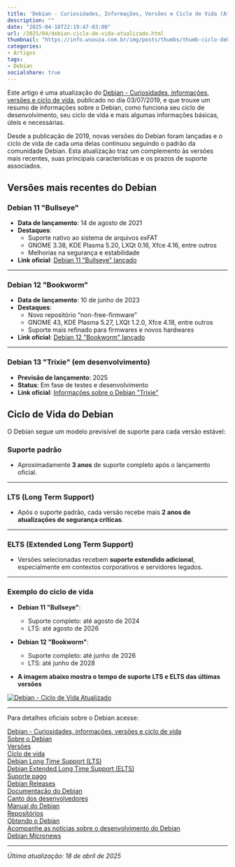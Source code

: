 ```yaml
---
title: 'Debian - Curiosidades, Informações, Versões e Ciclo de Vida (Atualizado em abril de 2025)'
description: ""
date: "2025-04-18T22:19:47-03:00"
url: /2025/04/debian-ciclo-de-vida-atualizado.html
thumbnail: "https://info.wsouza.com.br/img/posts/thumbs/thumb-ciclo-debian-atualizado.png"
categories:
- Artigos
tags:
- Debian
socialshare: true
---
```

Este artigo é uma atualização do <a href="https://info.wsouza.com.br/2019/07/debian-curiosidades-informacoes-suas-versoes-e-ciclo-de-vida.html" target="_blank">Debian - Curiosidades, informações, versões e ciclo de vida</a>, publicado no dia 03/07/2019, e que trouxe um resumo de informações sobre o Debian, como funciona seu ciclo de desenvolvimento, seu ciclo de vida e mais algumas informações básicas, úteis e necessárias.

<!--more-->

Desde a publicação de 2019, novas versões do Debian foram lançadas e o ciclo de vida de cada uma delas continuou seguindo o padrão da comunidade Debian. Esta atualização traz um complemento às versões mais recentes, suas principais características e os prazos de suporte associados.

## Versões mais recentes do Debian

### Debian 11 "Bullseye"
- **Data de lançamento**: 14 de agosto de 2021
- **Destaques**:
  - Suporte nativo ao sistema de arquivos exFAT
  - GNOME 3.38, KDE Plasma 5.20, LXQt 0.16, Xfce 4.16, entre outros
  - Melhorias na segurança e estabilidade
- **Link oficial**: <a href="https://www.debian.org/News/2021/20210814.pt.html" target="_blank">Debian 11 "Bullseye" lançado</a>

---

### Debian 12 "Bookworm"
- **Data de lançamento**: 10 de junho de 2023
- **Destaques**:
  - Novo repositório “non-free-firmware”
  - GNOME 43, KDE Plasma 5.27, LXQt 1.2.0, Xfce 4.18, entre outros
  - Suporte mais refinado para firmwares e novos hardwares
- **Link oficial**: <a href="https://www.debian.org/News/2023/20230610.pt.html" target="_blank">Debian 12 "Bookworm" lançado</a>

---

### Debian 13 "Trixie" (em desenvolvimento)
- **Previsão de lançamento**: 2025
- **Status**: Em fase de testes e desenvolvimento
- **Link oficial**: <a href="https://www.debian.org/releases/trixie/" target="_blank">Informações sobre o Debian "Trixie"</a>

## Ciclo de Vida do Debian

O Debian segue um modelo previsível de suporte para cada versão estável:

### Suporte padrão
- Aproximadamente **3 anos** de suporte completo após o lançamento oficial.
---
### LTS (Long Term Support)
- Após o suporte padrão, cada versão recebe mais **2 anos de atualizações de segurança críticas**.
---
### ELTS (Extended Long Term Support)
- Versões selecionadas recebem **suporte estendido adicional**, especialmente em contextos corporativos e servidores legados.

---
### Exemplo do ciclo de vida

- **Debian 11 "Bullseye"**:
  - Suporte completo: até agosto de 2024
  - LTS: até agosto de 2026

- **Debian 12 "Bookworm"**:
  - Suporte completo: até junho de 2026
  - LTS: até junho de 2028
  
- **A imagem abaixo mostra o tempo de suporte LTS e ELTS das últimas versões**  
  
[![](https://info.wsouza.com.br/img/posts/release_cicle_debian.png "Debian - Ciclo de Vida Atualizado")](https://info.wsouza.com.br/img/posts/release_cicle_debian.png)

---
Para detalhes oficiais sobre o Debian acesse:  

<a href="https://info.wsouza.com.br/2019/07/debian-curiosidades-informacoes-suas-versoes-e-ciclo-de-vida.html" target="_blank">Debian - Curiosidades, informações, versões e ciclo de vida</a>  
[Sobre o Debian](https://www.debian.org/intro/about)  
[Versões](https://www.debian.org/releases/)  
[Ciclo de vida](https://wiki.debian.org/DebianReleases)  
[Debian Long Time Support (LTS)](https://wiki.debian.org/LTS)  
[Debian Extended Long Time Support (ELTS)](https://wiki.debian.org/LTS/Extended)  
[Suporte pago](https://www.debian.org/consultants/)  
[Debian Releases](https://wiki.debian.org/DebianReleases)  
[Documentação do Debian](https://www.debian.org/doc/)  
[Canto dos desenvolvedores](https://www.debian.org/devel/)  
[Manual do Debian](https://www.debian.org/doc/manuals/debian-handbook/)  
[Repositórios](https://wiki.debian.org/configura%C3%A7%C3%A3o%20repositorios%20PT%20BR)  
[Obtendo o Debian](https://www.debian.org/distrib/)  
[Acompanhe as notícias sobre o desenvolvimento do Debian](https://www.debian.org/News/weekly/)  
[Debian Micronews](https://micronews.debian.org/)

---

*Última atualização: 18 de abril de 2025*

